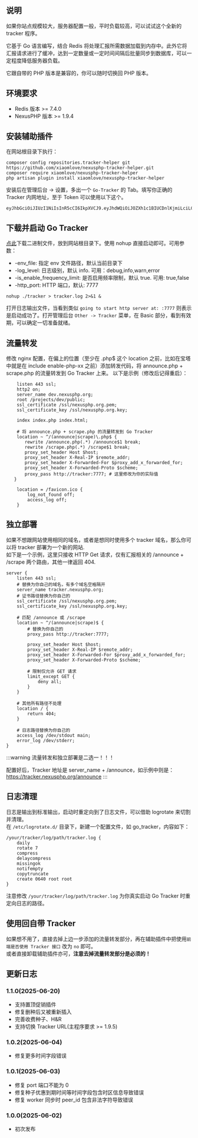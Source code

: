 <ArticleTopAd></ArticleTopAd>

## 说明
如果你站点规模较大，服务器配置一般，平时负载较高，可以试试这个全新的 tracker 程序。  

它基于 Go 语言编写，结合 Redis 将处理汇报所需数据加载到内存中。此外它将汇报请求进行了缓冲，达到一定数量或一定时间间隔后批量同步到数据库，可以一定程度降低服务器负载。  

它跟自带的 PHP 版本是兼容的，你可以随时切换回 PHP 版本。

## 环境要求
- Redis 版本 >= 7.4.0
- NexusPHP 版本 >= 1.9.4

## 安装辅助插件
在网站根目录下执行：
```
composer config repositories.tracker-helper git https://github.com/xiaomlove/nexusphp-tracker-helper.git
composer require xiaomlove/nexusphp-tracker-helper
php artisan plugin install xiaomlove/nexusphp-tracker-helper
```
安装后在管理后台 -> 设置，多出一个 `Go-Tracker` 的 Tab。填写你正确的 Tracker 内网地址，至于 Token 可以使用以下这个。  
```
eyJhbGciOiJIUzI1NiIsInR5cCI6IkpXVCJ9.eyJhdWQiOiJOZXh1c1BIUCDnlKjmiLciLCJleHAiOjQxMDIzMjk1OTksInBzbCI6MX0.L_xzZzZXyrG46Oq3fi9rI6LdPRCtTmO4deKaGMQU2Q4
```

## 下载并启动 Go Tracker
[点此](/downloads/tracker)下载二进制文件，放到网站根目录下。使用 nohup 直接启动即可。可用参数：
- -env_file: 指定 env 文件路径，默认当前目录下
- -log_level: 日志级别，默认 info. 可用：debug,info,warn,error
- -is_enable_frequency_limit: 是否启用频率限制，默认 true. 可用: true,false
- -http_port: HTTP 端口，默认: 7777

```
nohup ./tracker > tracker.log 2>&1 &
```
打开日志输出文件，当看到类似 `going to start http server at: :7777` 则表示是启动成功了。打开管理后台 `Other -> Tracker` 菜单，在 Basic 部分，看到有效期，可以确定一切准备就绪。
## 流量转发
修改 nginx 配置，在偏上的位置（至少在 \.php$ 这个 location 之前，比如在宝塔中就是在 include enable-php-xx 之前）添加转发代码，将 announce.php + scrape.php 的流量转发到 Go Tracker 上来。
以下是示例（修改后记得重启）：
```
    listen 443 ssl;
    http2 on;
    server_name dev.nexusphp.org;
    root /projects/dev/public;
    ssl_certificate /ssl/nexusphp.org.pem;
    ssl_certificate_key /ssl/nexusphp.org.key;

    index index.php index.html;

    # 将 announce.php + scrape.php 的流量转发到 Go Tracker
    location ~ ^/(announce|scrape)\.php$ {
       rewrite /announce.php(.*) /announce$1 break;
       rewrite /scrape.php(.*) /scrape$1 break;
       proxy_set_header Host $host;
       proxy_set_header X-Real-IP $remote_addr;
       proxy_set_header X-Forwarded-For $proxy_add_x_forwarded_for;
       proxy_set_header X-Forwarded-Proto $scheme;
       proxy_pass http://tracker:7777; # 这里修改为你的实际值
   }

    location = /favicon.ico {
        log_not_found off;
        access_log off;
    }
```

## 独立部署
如果不想跟网站使用相同的域名，或者是想同时使用多个 tracker 域名，那么你可以将 tracker 部署为一个新的网站.  
如下是一个示例，这里只接收 HTTP Get 请求，仅有汇报相关的 /announce + /scrape 两个路由，其他一律返回 404.
```
server {
    listen 443 ssl;
    # 替换为你自己的域名，有多个域名空格隔开
    server_name tracker.nexusphp.org;
    # 证书路径替换为你自己的
    ssl_certificate /ssl/nexusphp.org.pem;
    ssl_certificate_key /ssl/nexusphp.org.key;

    # 匹配 /announce 或 /scrape
    location ~ ^/(announce|scrape)$ {
        # 替换为你自己的
        proxy_pass http://tracker:7777;

        proxy_set_header Host $host;
        proxy_set_header X-Real-IP $remote_addr;
        proxy_set_header X-Forwarded-For $proxy_add_x_forwarded_for;
        proxy_set_header X-Forwarded-Proto $scheme;

        # 限制仅允许 GET 请求
        limit_except GET {
            deny all;
        }
    }

    # 其他所有路径不处理
    location / {
        return 404;
    }

    # 日志路径替换为你自己的
    access_log /dev/stdout main;
    error_log /dev/stderr;
}
```
:::warning 
流量转发和独立部署是二选一！！！  

配置好后，Tracker 地址是 server_name + /announce，如示例中则是：https://tracker.nexusphp.org/announce
:::
## 日志清理
日志是输出到标准输出，启动时重定向到了日志文件，可以借助 logrotate 来切割并清理。  
在 `/etc/logrotate.d/` 目录下，新建一个配置文件，如 go_tracker，内容如下：
```
/your/tracker/log/path/tracker.log {
    daily
    rotate 7
    compress
    delaycompress
    missingok
    notifempty            
    copytruncate
    create 0640 root root
}
```

注意修改 `/your/tracker/log/path/tracker.log` 为你真实启动 Go Tracker 时重定向日志的路径。

## 使用回自带 Tracker
如果想不用了，直接去掉上边一步添加的流量转发部分，再在辅助插件中把使用`前端是否使用 Tracker 接口` 改为 `no` 即可。   
或者直接卸载辅助插件亦可，**注意去掉流量转发部分是必须的！**

## 更新日志
### 1.1.0(2025-06-20)
- 支持置顶促销插件
- 修复删种后又被重新插入
- 完善收费种子、H&R
- 支持切换 Tracker URL(主程序要求 >= 1.9.5)

### 1.0.2(2025-06-04)
- 修复更多时间字段错误

### 1.0.1(2025-06-03)
- 修复 port 端口不能为 0
- 修复种子优惠到期时间等时间字段包含时区信息导致错误
- 修复 worker 同步时 peer_id 包含非法字符导致错误

### 1.0.0(2025-06-02)
- 初次发布
